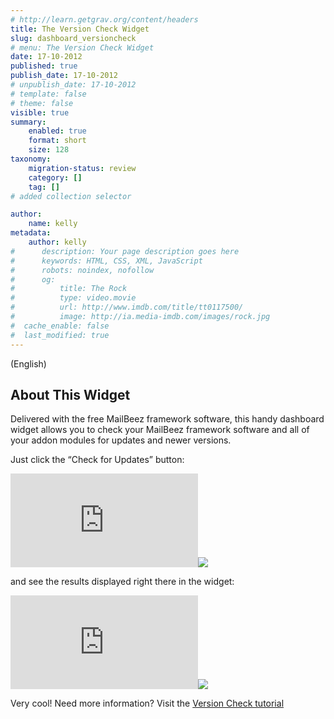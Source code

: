 ```yaml
---
# http://learn.getgrav.org/content/headers
title: The Version Check Widget
slug: dashboard_versioncheck
# menu: The Version Check Widget
date: 17-10-2012
published: true
publish_date: 17-10-2012
# unpublish_date: 17-10-2012
# template: false
# theme: false
visible: true
summary:
    enabled: true
    format: short
    size: 128
taxonomy:
    migration-status: review
    category: []
    tag: []
# added collection selector

author:
    name: kelly
metadata:
    author: kelly
#      description: Your page description goes here
#      keywords: HTML, CSS, XML, JavaScript
#      robots: noindex, nofollow
#      og:
#          title: The Rock
#          type: video.movie
#          url: http://www.imdb.com/title/tt0117500/
#          image: http://ia.media-imdb.com/images/rock.jpg
#  cache_enable: false
#  last_modified: true
---
```


(English)

## About This Widget

Delivered with the free MailBeez framework software, this handy dashboard widget allows you to check your MailBeez framework software and all of your addon modules for updates and newer versions.

Just click the “Check for Updates” button:

[![](http://localhost/wordpress_mailbeez_EOL/wp-content/themes/awake/lib/scripts/timthumb/thumb.php?src=http://www.mailbeez.com/images/doc/dashboardbeez/versioncheck.png&w=270&h=185&zc=1&q=100 "Version Check Widget")](http://www.mailbeez.com/images/doc/dashboardbeez/versioncheck.png "Version Check Widget")![](http://localhost/wordpress_mailbeez_EOL/wp-content/themes/awake/images/shortcodes/image_shadow.png)

and see the results displayed right there in the widget:

[![](http://localhost/wordpress_mailbeez_EOL/wp-content/themes/awake/lib/scripts/timthumb/thumb.php?src=http://www.mailbeez.com/images/doc/getting_started/version_check.png&w=270&h=183&zc=1&q=100 "Version Check Results Widget")](http://www.mailbeez.com/images/doc/getting_started/version_check.png "Version Check Results Widget")![](http://localhost/wordpress_mailbeez_EOL/wp-content/themes/awake/images/shortcodes/image_shadow.png)

Very cool! Need more information? Visit the [Version Check tutorial](http://www.mailbeez.com/documentation/tutorials/using-the-mailbeez-version-check-widget/)
